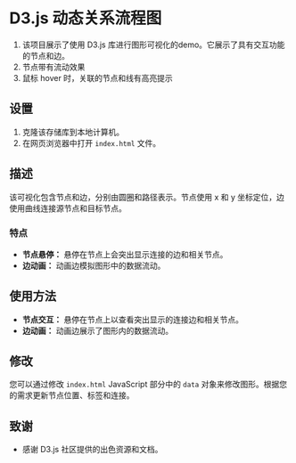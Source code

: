 # D3.js 动态关系流程图

1. 该项目展示了使用 D3.js 库进行图形可视化的demo。它展示了具有交互功能的节点和边。
2. 节点带有流动效果
3. 鼠标 hover 时，关联的节点和线有高亮提示

## 设置

1. 克隆该存储库到本地计算机。
2. 在网页浏览器中打开 `index.html` 文件。

## 描述

该可视化包含节点和边，分别由圆圈和路径表示。节点使用 x 和 y 坐标定位，边使用曲线连接源节点和目标节点。

### 特点

- **节点悬停：** 悬停在节点上会突出显示连接的边和相关节点。
- **边动画：** 动画边模拟图形中的数据流动。

## 使用方法

- **节点交互：** 悬停在节点上以查看突出显示的连接边和相关节点。
- **边动画：** 动画边展示了图形内的数据流动。

## 修改

您可以通过修改 `index.html` JavaScript 部分中的 `data` 对象来修改图形。根据您的需求更新节点位置、标签和连接。

## 致谢

- 感谢 D3.js 社区提供的出色资源和文档。
